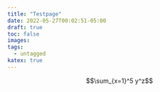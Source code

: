```yaml
---
title: "Testpage"
date: 2022-05-27T00:02:51-05:00
draft: true
toc: false
images:
tags:
  - untagged
katex: true
---
```


$$\sum_{x=1}^5 y^z$$


